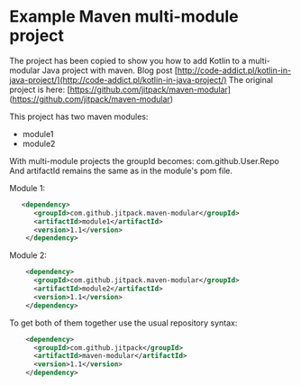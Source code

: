 Example Maven multi-module project
===
The project has been copied to show you how to add Kotlin to a multi-modular Java project with maven.
Blog post [http://code-addict.pl/kotlin-in-java-project/](http://code-addict.pl/kotlin-in-java-project/)
The original project is here: [https://github.com/jitpack/maven-modular] (https://github.com/jitpack/maven-modular)

This project has two maven modules:
- module1
- module2

With multi-module projects the groupId becomes: com.github.User.Repo
And artifactId remains the same as in the module's pom file.

Module 1:
```xml
   <dependency>
      <groupId>com.github.jitpack.maven-modular</groupId>
      <artifactId>module1</artifactId>
      <version>1.1</version>
    </dependency>
```

Module 2:
```xml
    <dependency>
      <groupId>com.github.jitpack.maven-modular</groupId>
      <artifactId>module2</artifactId>
      <version>1.1</version>
    </dependency>
```

To get both of them together use the usual repository syntax:

```xml
    <dependency>
      <groupId>com.github.jitpack</groupId>
      <artifactId>maven-modular</artifactId>
      <version>1.1</version>
    </dependency>
```

